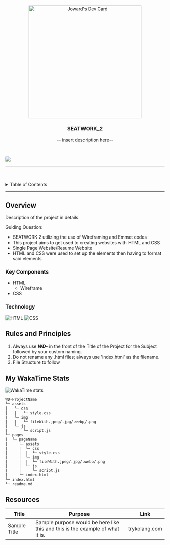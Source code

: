 <a name="readme-top">

<br/>

<br />
<div align="center">
<!-- TODO: If you want to add logo or banner you can add it here -->
  <a href="https://app.daily.dev/joward">
  <img src="https://api.daily.dev/devcards/v2/FbkP7WJcRwd8G2Prnc7X9.png?type=default&r=8l1" width="356" alt="Joward's Dev Card"/>
  </a>
<!-- TODO: Change Title to the name of the title of your Project -->
  <h3 align="center">SEATWORK_2</h3>
</div>
<!-- TODO: Make a short description -->
<div align="center">
  <p>--
  insert description here--</p>
</div>

<br />

<!-- TODO: Change the zyx-0314 into your github username  -->
<!-- TODO: Change the WD-Template-Project into the same name of your folder -->
![](https://visit-counter.vercel.app/counter.png?page=zyx-0314/WD-Template-Project)

---

<br />
<br />

<!-- TODO: If you want to add more layers for your readme -->
<details>
  <summary>Table of Contents</summary>
  <ol>
    <li>
      <a href="#overview">Overview</a>
      <ol>
        <li>
          <a href="#key-components">Key Components</a>
        </li>
        <li>
          <a href="#technology">Technology</a>
        </li>
      </ol>
    </li>
    <li>
      <a href="#rules-and-principles">Rules and Principles</a>
    </li>
    <li>
      <a href="#resources">Resources</a>
    </li>
  </ol>
</details>

---

## Overview

<!-- TODO: To be changed -->
<!-- The following are just sample -->
Description of the project in details.

Guiding Question:
- SEATWORK 2 utilizing the use of Wireframing and Emmet codes
- This project aims to get used to creating websites with HTML and CSS
- Single Page Website/Resume Website
- HTML and CSS were used to set up the elements then having to format said elements

### Key Components
<!-- TODO: List of Key Components -->
<!-- The following are just sample -->
- HTML
  - Wireframe
- CSS

### Technology
<!-- TODO: List of Technology Used -->
![HTML](https://img.shields.io/badge/HTML-E34F26?style=for-the-badge&logo=html5&logoColor=white)
![CSS](https://img.shields.io/badge/CSS-1572B6?style=for-the-badge&logo=css3&logoColor=white)

## Rules and Principles
1. Always use ***WD-*** in the front of the Title of the Project for the Subject followed by your custom naming.
2. Do not rename any .html files; always use 'index.html' as the filename.
3. File Structure to follow

## My WakaTime Stats

![WakaTime stats](https://github-readme-stats.vercel.app/api/wakatime?username=jowardf&layout=compact)
```
WD-ProjectName
└─ assets
|   └─ css
|   |   └─ style.css
|   └─ img
|   |   └─ fileWith.jpeg/.jpg/.webp/.png
|   └─ js
|       └─ script.js
└─ pages
|  └─ pageName
|     └─ assets
|     |  └─ css
|     |  |  └─ style.css
|     |  └─ img
|     |  |  └─ fileWith.jpeg/.jpg/.webp/.png
|     |  └─ js
|     |     └─ script.js
|     └─ index.html
└─ index.html
└─ readme.md
```

## Resources

<!-- TODO: Add References -->
| Title | Purpose | Link |
|-|-|-|
| Sample Title | Sample purpose would be here like this and this is the example of what it is. | trykolang.com |
